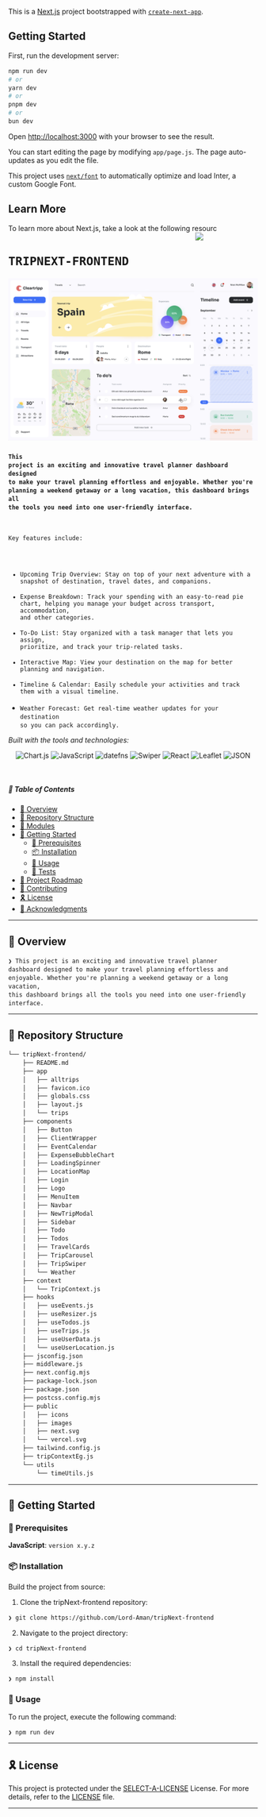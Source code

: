 This is a [Next.js](https://nextjs.org/) project bootstrapped with [`create-next-app`](https://github.com/vercel/next.js/tree/canary/packages/create-next-app).

## Getting Started

First, run the development server:

```bash
npm run dev
# or
yarn dev
# or
pnpm dev
# or
bun dev
```

Open [http://localhost:3000](http://localhost:3000) with your browser to see the result.

You can start editing the page by modifying `app/page.js`. The page auto-updates as you edit the file.

This project uses [`next/font`](https://nextjs.org/docs/basic-features/font-optimization) to automatically optimize and load Inter, a custom Google Font.

## Learn More

To learn more about Next.js, take a look at the following resourc[<img src="https://cdn-icons-png.flaticon.com/512/6295/6295417.png" align="right" width="25%" padding-right="350">]()

# `TRIPNEXT-FRONTEND`

![alt text](image.png)

#### <code>This project is an exciting and innovative travel planner dashboard designed to make your travel planning effortless and enjoyable. Whether you're planning a weekend getaway or a long vacation, this dashboard brings all the tools you need into one user-friendly interface.

Key features include:

- Upcoming Trip Overview: Stay on top of your next adventure with a snapshot of destination, travel dates, and companions.
- Expense Breakdown: Track your spending with an easy-to-read pie chart, helping you manage your budget across transport, accommodation, and other categories.
- To-Do List: Stay organized with a task manager that lets you assign, prioritize, and track your trip-related tasks.
- Interactive Map: View your destination on the map for better planning and navigation.
- Timeline & Calendar: Easily schedule your activities and track them with a visual timeline.
- Weather Forecast: Get real-time weather updates for your destination so you can pack accordingly.
  </code>

<p align="left">
		<em>Built with the tools and technologies:</em>
</p>
<p align="center">
	<img src="https://img.shields.io/badge/Chart.js-FF6384.svg?style=flat&logo=chartdotjs&logoColor=white" alt="Chart.js">
	<img src="https://img.shields.io/badge/JavaScript-F7DF1E.svg?style=flat&logo=JavaScript&logoColor=black" alt="JavaScript">
	<img src="https://img.shields.io/badge/datefns-770C56.svg?style=flat&logo=date-fns&logoColor=white" alt="datefns">
	<img src="https://img.shields.io/badge/Swiper-6332F6.svg?style=flat&logo=Swiper&logoColor=white" alt="Swiper">
	<img src="https://img.shields.io/badge/React-61DAFB.svg?style=flat&logo=React&logoColor=black" alt="React">
	<img src="https://img.shields.io/badge/Leaflet-199900.svg?style=flat&logo=Leaflet&logoColor=white" alt="Leaflet">
	<img src="https://img.shields.io/badge/JSON-000000.svg?style=flat&logo=JSON&logoColor=white" alt="JSON">
</p>

<br>

##### 🔗 Table of Contents

- [📍 Overview](#-overview)
- [📂 Repository Structure](#-repository-structure)
- [🧩 Modules](#-modules)
- [🚀 Getting Started](#-getting-started)
  - [🔖 Prerequisites](#-prerequisites)
  - [📦 Installation](#-installation)
  - [🤖 Usage](#-usage)
  - [🧪 Tests](#-tests)
- [📌 Project Roadmap](#-project-roadmap)
- [🤝 Contributing](#-contributing)
- [🎗 License](#-license)
- [🙌 Acknowledgments](#-acknowledgments)

---

## 📍 Overview

<code>❯ This project is an exciting and innovative travel planner dashboard designed to make your travel planning effortless and enjoyable. Whether you're planning a weekend getaway or a long vacation, this dashboard brings all the tools you need into one user-friendly interface.</code>

---

## 📂 Repository Structure

```sh
└── tripNext-frontend/
    ├── README.md
    ├── app
    │   ├── alltrips
    │   ├── favicon.ico
    │   ├── globals.css
    │   ├── layout.js
    │   └── trips
    ├── components
    │   ├── Button
    │   ├── ClientWrapper
    │   ├── EventCalendar
    │   ├── ExpenseBubbleChart
    │   ├── LoadingSpinner
    │   ├── LocationMap
    │   ├── Login
    │   ├── Logo
    │   ├── MenuItem
    │   ├── Navbar
    │   ├── NewTripModal
    │   ├── Sidebar
    │   ├── Todo
    │   ├── Todos
    │   ├── TravelCards
    │   ├── TripCarousel
    │   ├── TripSwiper
    │   └── Weather
    ├── context
    │   └── TripContext.js
    ├── hooks
    │   ├── useEvents.js
    │   ├── useResizer.js
    │   ├── useTodos.js
    │   ├── useTrips.js
    │   ├── useUserData.js
    │   └── useUserLocation.js
    ├── jsconfig.json
    ├── middleware.js
    ├── next.config.mjs
    ├── package-lock.json
    ├── package.json
    ├── postcss.config.mjs
    ├── public
    │   ├── icons
    │   ├── images
    │   ├── next.svg
    │   └── vercel.svg
    ├── tailwind.config.js
    ├── tripContextEg.js
    └── utils
        └── timeUtils.js
```

---

## 🚀 Getting Started

### 🔖 Prerequisites

**JavaScript**: `version x.y.z`

### 📦 Installation

Build the project from source:

1. Clone the tripNext-frontend repository:

```sh
❯ git clone https://github.com/Lord-Aman/tripNext-frontend
```

2. Navigate to the project directory:

```sh
❯ cd tripNext-frontend
```

3. Install the required dependencies:

```sh
❯ npm install
```

### 🤖 Usage

To run the project, execute the following command:

```sh
❯ npm run dev
```

---

## 🎗 License

This project is protected under the [SELECT-A-LICENSE](https://choosealicense.com/licenses) License. For more details, refer to the [LICENSE](https://choosealicense.com/licenses/) file.

---
